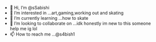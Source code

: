 - 👋 Hi, I’m @sSabishi
- 👀 I’m interested in ...art,gaming,working out and skating
- 🌱 I’m currently learning ...how to skate
- 💞️ I’m looking to collaborate on ...idk honestly im new to this someone help me ig lol
- 📫 How to reach me ...@s4bish1

<!---
sSabishi/sSabishi is a ✨ special ✨ repository because its `README.md` (this file) appears on your GitHub profile.
You can click the Preview link to take a look at your changes.
--->
